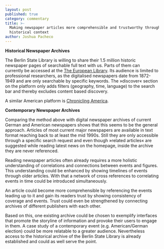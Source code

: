 ```yaml
---
layout: post
published: true
category: commentary
title: >-
  Making newspaper articles more comprehensible and trustworthy through
  historical context
author: Joshua Pacheco
---
```

**Historical Newspaper Archives**

The Berlin State Library is willing to share their 1.5 million historic newspaper pages of searchable full text with us. Parts of them can currently be accessed at the [The European Library](http://www.theeuropeanlibrary.org). Its audience is limited to professional researchers, as the digitalised newspapers date from 1872-1949 and are only searchable by specific keywords. The »discover« section on the platform only adds filters (geography, time, language) to the search bar and thereby excludes content based discovery. 

A similar American platform is [Chronicling America](https://chroniclingamerica.loc.gov).

**Contemporary Newspaper Archives**

Comparing the method above with digital newspaper archives of current German and American newspapers shows that this seems to be the general approach. Articles of most current major newspapers are available in text format reaching back to at least the mid 1990s. Still they are only accessible through a specific search request and even though »related articles« are suggested while reading latest news on the homepage, inside the archive they are never referenced. 

Reading newspaper articles often already requires a more holistic understanding of correlations and connections between events and figures. This understanding could be enhanced by showing timelines of events through older articles. With that a network of cross references to correlating events in time could be introduced simultaneously.

An article could become more comprehensible by referencing the events leading up to it and gain its readers trust by showing consistency of coverage and events. Trust could even be strengthened by connecting archives of different publishers with each other.

Based on this, one existing archive could be chosen to exemplify interfaces that promote the storyline of information and provoke their users to engage in them. A case study of a contemporary event (e.g. American/German election) could be more relatable to a greater audience. Nevertheless access to the historical archive of the Berlin State Library is already established and could as well serve the point.
